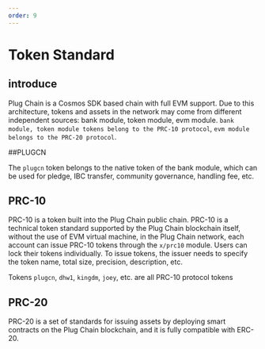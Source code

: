 ```yaml
---
order: 9
---
```


# Token Standard


## introduce

Plug Chain is a Cosmos SDK based chain with full EVM support. Due to this architecture, tokens and assets in the network may come from different independent sources: bank module, token module, evm module.
`bank module, token module tokens belong to the PRC-10 protocol`, `evm module belongs to the PRC-20 protocol`.

##PLUGCN

The `plugcn` token belongs to the native token of the bank module, which can be used for pledge, IBC transfer, community governance, handling fee, etc.

## PRC-10
PRC-10 is a token built into the Plug Chain public chain. PRC-10 is a technical token standard supported by the Plug Chain blockchain itself, without the use of EVM virtual machine, in the Plug Chain network, each account can issue PRC-10 tokens through the `x/prc10` module. Users can lock their tokens individually. To issue tokens, the issuer needs to specify the token name, total size, precision, description, etc.

Tokens `plugcn`, `dhw1`, `kingdm`, `joey`, etc. are all PRC-10 protocol tokens


## PRC-20

PRC-20 is a set of standards for issuing assets by deploying smart contracts on the Plug Chain blockchain, and it is fully compatible with ERC-20.